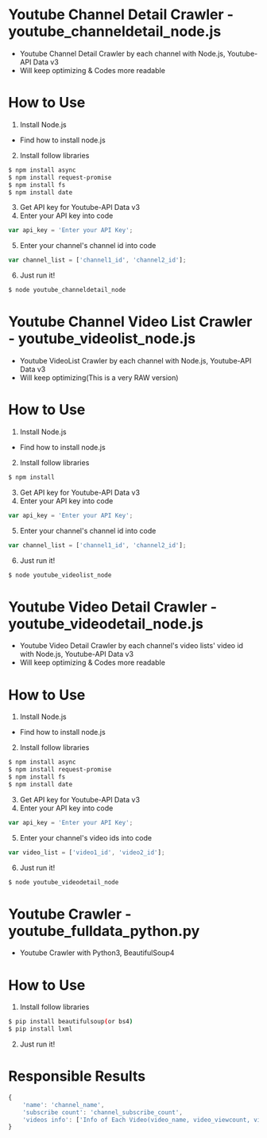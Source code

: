 # Youtube Channel Detail Crawler - youtube_channeldetail_node.js
* Youtube Channel Detail Crawler by each channel with Node.js, Youtube-API Data v3
* Will keep optimizing & Codes more readable

# How to Use
1. Install Node.js
* Find how to install node.js
2. Install follow libraries
```bash
$ npm install async
$ npm install request-promise
$ npm install fs
$ npm install date
```
3. Get API key for Youtube-API Data v3
4. Enter your API key into code
```javascript
var api_key = 'Enter your API Key';
```
5. Enter your channel's channel id into code
```javascript
var channel_list = ['channel1_id', 'channel2_id'];
```
6. Just run it!
```bash
$ node youtube_channeldetail_node
```


# Youtube Channel Video List Crawler - youtube_videolist_node.js
* Youtube VideoList Crawler by each channel with Node.js, Youtube-API Data v3
* Will keep optimizing(This is a very RAW version)

# How to Use
1. Install Node.js
* Find how to install node.js
2. Install follow libraries
```bash
$ npm install
```
3. Get API key for Youtube-API Data v3
4. Enter your API key into code
```javascript
var api_key = 'Enter your API Key';
```
5. Enter your channel's channel id into code
```javascript
var channel_list = ['channel1_id', 'channel2_id'];
```
6. Just run it!
```bash
$ node youtube_videolist_node
```


# Youtube Video Detail Crawler - youtube_videodetail_node.js
* Youtube Video Detail Crawler by each channel's video lists' video id with Node.js, Youtube-API Data v3
* Will keep optimizing & Codes more readable

# How to Use
1. Install Node.js
* Find how to install node.js
2. Install follow libraries
```bash
$ npm install async
$ npm install request-promise
$ npm install fs
$ npm install date
```
3. Get API key for Youtube-API Data v3
4. Enter your API key into code
```javascript
var api_key = 'Enter your API Key';
```
5. Enter your channel's video ids into code
```javascript
var video_list = ['video1_id', 'video2_id'];
```
6. Just run it!
```bash
$ node youtube_videodetail_node
```


# Youtube Crawler - youtube_fulldata_python.py
* Youtube Crawler with Python3, BeautifulSoup4

# How to Use
1. Install follow libraries
```bash
$ pip install beautifulsoup(or bs4)
$ pip install lxml
```
2. Just run it!

# Responsible Results
```javascript
{
    'name': 'channel_name',
    'subscribe count': 'channel_subscribe_count',
    'videos info': ['Info of Each Video(video_name, video_viewcount, video_like_count, video_dislike_count, video_date, video_link, video_play_length)']
}
```

